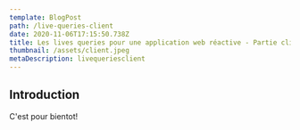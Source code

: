 ```yaml
---
template: BlogPost
path: /live-queries-client
date: 2020-11-06T17:15:50.738Z
title: Les lives queries pour une application web réactive - Partie client
thumbnail: /assets/client.jpeg
metaDescription: livequeriesclient
---
```


## Introduction


C'est pour bientot!